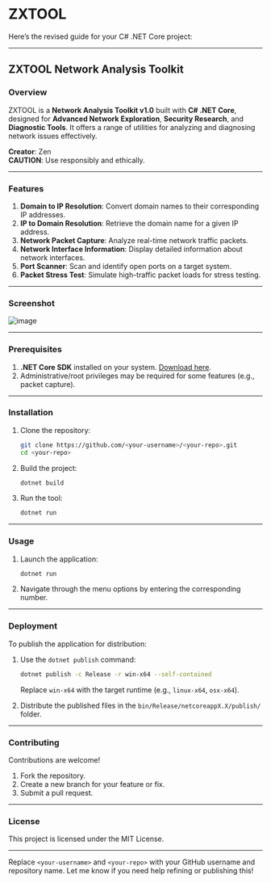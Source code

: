 # ZXTOOL
Here’s the revised guide for your C# .NET Core project:

---

## ZXTOOL Network Analysis Toolkit

### Overview

ZXTOOL is a **Network Analysis Toolkit v1.0** built with **C# .NET Core**, designed for **Advanced Network Exploration**, **Security Research**, and **Diagnostic Tools**. It offers a range of utilities for analyzing and diagnosing network issues effectively.

**Creator**: Zen  
**CAUTION**: Use responsibly and ethically.

---

### Features

1. **Domain to IP Resolution**: Convert domain names to their corresponding IP addresses.
2. **IP to Domain Resolution**: Retrieve the domain name for a given IP address.
3. **Network Packet Capture**: Analyze real-time network traffic packets.
4. **Network Interface Information**: Display detailed information about network interfaces.
5. **Port Scanner**: Scan and identify open ports on a target system.
6. **Packet Stress Test**: Simulate high-traffic packet loads for stress testing.

---

### Screenshot

![image](https://github.com/user-attachments/assets/206813c0-741c-49c3-8d5a-7136f9ace095)


---

### Prerequisites

1. **.NET Core SDK** installed on your system. [Download here](https://dotnet.microsoft.com/download).
2. Administrative/root privileges may be required for some features (e.g., packet capture).

---

### Installation

1. Clone the repository:
   ```bash
   git clone https://github.com/<your-username>/<your-repo>.git
   cd <your-repo>
   ```

2. Build the project:
   ```bash
   dotnet build
   ```

3. Run the tool:
   ```bash
   dotnet run
   ```

---

### Usage

1. Launch the application:
   ```bash
   dotnet run
   ```

2. Navigate through the menu options by entering the corresponding number.

---

### Deployment

To publish the application for distribution:

1. Use the `dotnet publish` command:
   ```bash
   dotnet publish -c Release -r win-x64 --self-contained
   ```
   Replace `win-x64` with the target runtime (e.g., `linux-x64`, `osx-x64`).

2. Distribute the published files in the `bin/Release/netcoreappX.X/publish/` folder.

---

### Contributing

Contributions are welcome!  
1. Fork the repository.  
2. Create a new branch for your feature or fix.  
3. Submit a pull request.

---

### License

This project is licensed under the MIT License.

---

Replace `<your-username>` and `<your-repo>` with your GitHub username and repository name. Let me know if you need help refining or publishing this!
